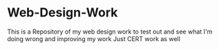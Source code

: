 # Web-Design-Work
This is a Repository of my web design work to test out and see what I'm doing wrong and improving my work
Just CERT work as well
